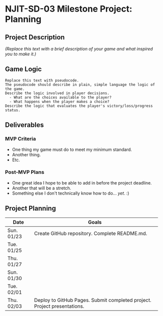 # NJIT-SD-03 Milestone Project: Planning

## Project Description

_(Replace this text with a brief description of your game and what inspired you to make it.)_

## Game Logic

```
Replace this text with pseudocode.
The pseudocode should describe in plain, simple language the logic of the game.
Describe the logic involved in player decisions. 
  - What are the choices available to the player? 
  - What happens when the player makes a choice?
Describe the logic that evaluates the player's victory/loss/progress status.
```

## Deliverables

### MVP Criteria

- One thing my game must do to meet my minimum standard.
- Another thing.
- Etc.

### Post-MVP Plans

- One great idea I hope to be able to add in before the project deadline.
- Another that will be a stretch.
- Something else I don't technically know how to do... *yet*. :)

## Project Planning

| Date | Goals |
| ---- | ----- |
| Sun. 01/23 | Create GitHub repository. Complete README.md. |
| Tue. 01/25 |      |
| Thu. 01/27 |      |
| Sun. 01/30 |      |
| Tue. 02/01 |      |
| Thu. 02/03 | Deploy to GitHub Pages. Submit completed project. Project presentations. |
